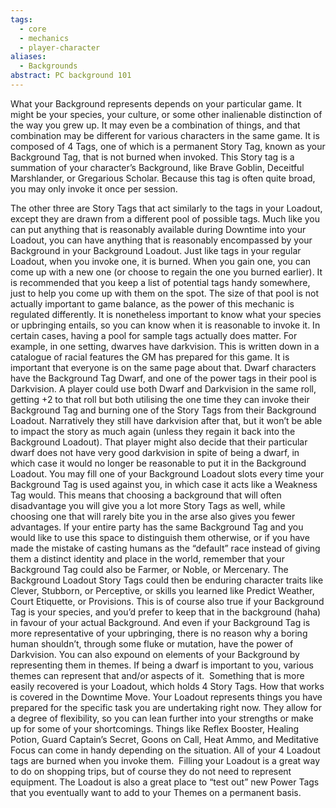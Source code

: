 ```yaml
---
tags:
  - core
  - mechanics
  - player-character
aliases:
  - Backgrounds
abstract: PC background 101
---
```


What your Background represents depends on your particular game. It might be your species, your culture, or some other inalienable distinction of the way you grew up. It may even be a combination of things, and that combination may be different for various characters in the same game. It is composed of 4 Tags, one of which is a permanent Story Tag, known as your Background Tag, that is not burned when invoked.
This Story tag is a summation of your character’s Background, like Brave Goblin, Deceitful
Marshlander, or Gregarious Scholar. Because this tag is often quite broad, you may only
invoke it once per session.

The other three are Story Tags that act similarly to the tags in your Loadout, except they are drawn from a different pool of possible tags. Much like you can put anything that is
reasonably available during Downtime into your Loadout, you can have anything that is
reasonably encompassed by your Background in your Background Loadout. Just like tags in your regular Loadout, when you invoke one, it is burned. When you gain one, you can come up with a new one (or choose to regain the one you burned earlier). It is recommended that you
keep a list of potential tags handy somewhere, just to help you come up with them on the
spot. The size of that pool is not actually important to game balance, as the power of this
mechanic is regulated differently.
It is nonetheless important to know what your species or upbringing entails, so you
can know when it is reasonable to invoke it.
In certain cases, having a pool for sample tags actually does matter. For example, in
one setting, dwarves have darkvision. This is written down in a catalogue of racial features
the GM has prepared for this game. It is important that everyone is on the same page about that. Dwarf characters have the Background Tag Dwarf, and one of the power tags in their
pool is Darkvision.
A player could use both Dwarf and Darkvision in the same roll, getting +2 to that roll
but both utilising the one time they can invoke their Background Tag and burning one of the
Story Tags from their Background Loadout. Narratively they still have darkvision after that, but
it won’t be able to impact the story as much again (unless they regain it back into the
Background Loadout).
That player might also decide that their particular dwarf does not have very good
darkvision in spite of being a dwarf, in which case it would no longer be reasonable to put it
in the Background Loadout.
You may fill one of your Background Loadout slots every time your Background Tag is
used against you, in which case it acts like a Weakness Tag would. This means that choosing
a background that will often disadvantage you will give you a lot more Story Tags as well,
while choosing one that will rarely bite you in the arse also gives you fewer advantages.
If your entire party has the same Background Tag and you would like to use this space
to distinguish them otherwise, or if you have made the mistake of casting humans as the
“default” race instead of giving them a distinct identity and place in the world, remember that
your Background Tag could also be Farmer, or Noble, or Mercenary. The Background
Loadout Story Tags could then be enduring character traits like Clever, Stubborn, or
Perceptive, or skills you learned like Predict Weather, Court Etiquette, or Provisions.
This is of course also true if your Background Tag is your species, and you’d prefer to
keep that in the background (haha) in favour of your actual Background. And even if your
Background Tag is more representative of your upbringing, there is no reason why a boring
human shouldn’t, through some fluke or mutation, have the power of Darkvision.
You can also expound on elements of your Background by representing them in
themes. If being a dwarf is important to you, various themes can represent that and/or
aspects of it.
​
Something that is more easily recovered is your Loadout, which holds 4 Story Tags.
How that works is covered in the Downtime Move. Your Loadout represents things you have
prepared for the specific task you are undertaking right now. They allow for a degree of
flexibility, so you can lean further into your strengths or make up for some of your
shortcomings. Things like Reflex Booster, Healing Potion, Guard Captain’s Secret, Goons
on Call, Heat Ammo, and Meditative Focus can come in handy depending on the situation.
All of your 4 Loadout tags are burned when you invoke them.
​
Filling your Loadout is a great way to do on shopping trips, but of course they do not
need to represent equipment. The Loadout is also a great place to “test out” new Power Tags
that you eventually want to add to your Themes on a permanent basis.